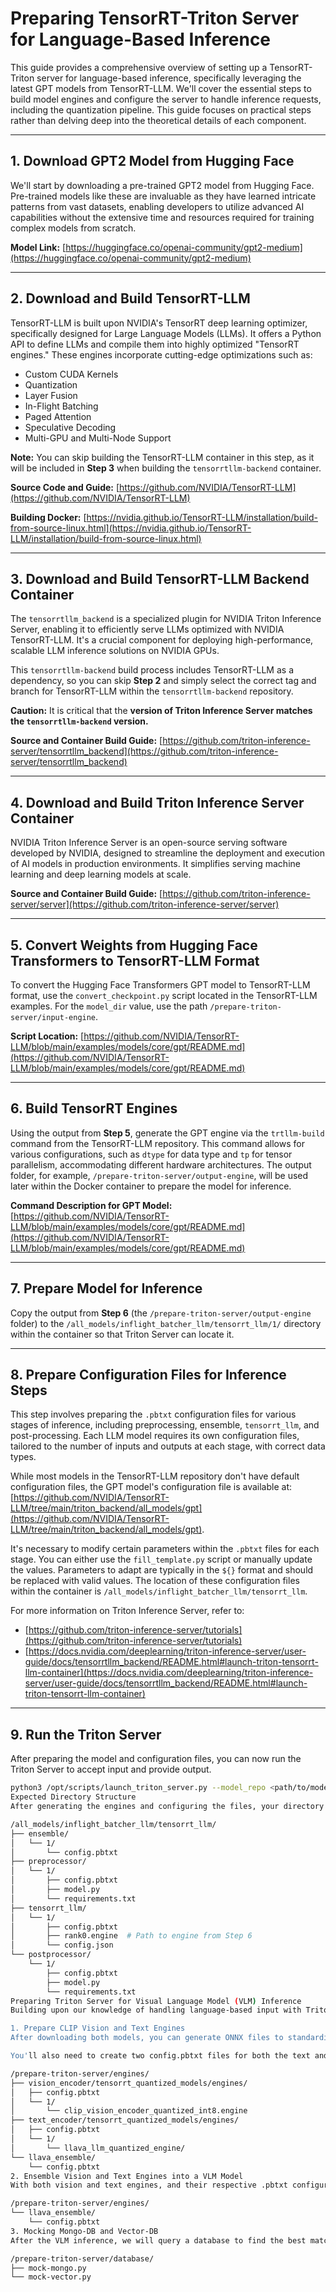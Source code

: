 # Preparing TensorRT-Triton Server for Language-Based Inference

This guide provides a comprehensive overview of setting up a TensorRT-Triton server for language-based inference, specifically leveraging the latest GPT models from TensorRT-LLM. We'll cover the essential steps to build model engines and configure the server to handle inference requests, including the quantization pipeline. This guide focuses on practical steps rather than delving deep into the theoretical details of each component.

---

## 1. Download GPT2 Model from Hugging Face

We'll start by downloading a pre-trained GPT2 model from Hugging Face. Pre-trained models like these are invaluable as they have learned intricate patterns from vast datasets, enabling developers to utilize advanced AI capabilities without the extensive time and resources required for training complex models from scratch.

**Model Link:** [https://huggingface.co/openai-community/gpt2-medium](https://huggingface.co/openai-community/gpt2-medium)

---

## 2. Download and Build TensorRT-LLM

TensorRT-LLM is built upon NVIDIA's TensorRT deep learning optimizer, specifically designed for Large Language Models (LLMs). It offers a Python API to define LLMs and compile them into highly optimized "TensorRT engines." These engines incorporate cutting-edge optimizations such as:

* Custom CUDA Kernels
* Quantization
* Layer Fusion
* In-Flight Batching
* Paged Attention
* Speculative Decoding
* Multi-GPU and Multi-Node Support

**Note:** You can skip building the TensorRT-LLM container in this step, as it will be included in **Step 3** when building the `tensorrtllm-backend` container.

**Source Code and Guide:** [https://github.com/NVIDIA/TensorRT-LLM](https://github.com/NVIDIA/TensorRT-LLM)

**Building Docker:** [https://nvidia.github.io/TensorRT-LLM/installation/build-from-source-linux.html](https://nvidia.github.io/TensorRT-LLM/installation/build-from-source-linux.html)

---

## 3. Download and Build TensorRT-LLM Backend Container

The `tensorrtllm_backend` is a specialized plugin for NVIDIA Triton Inference Server, enabling it to efficiently serve LLMs optimized with NVIDIA TensorRT-LLM. It's a crucial component for deploying high-performance, scalable LLM inference solutions on NVIDIA GPUs.

This `tensorrtllm-backend` build process includes TensorRT-LLM as a dependency, so you can skip **Step 2** and simply select the correct tag and branch for TensorRT-LLM within the `tensorrtllm-backend` repository.

**Caution:** It is critical that the **version of Triton Inference Server matches the `tensorrtllm-backend` version.**

**Source and Container Build Guide:** [https://github.com/triton-inference-server/tensorrtllm_backend](https://github.com/triton-inference-server/tensorrtllm_backend)

---

## 4. Download and Build Triton Inference Server Container

NVIDIA Triton Inference Server is an open-source serving software developed by NVIDIA, designed to streamline the deployment and execution of AI models in production environments. It simplifies serving machine learning and deep learning models at scale.

**Source and Container Build Guide:** [https://github.com/triton-inference-server/server](https://github.com/triton-inference-server/server)

---

## 5. Convert Weights from Hugging Face Transformers to TensorRT-LLM Format

To convert the Hugging Face Transformers GPT model to TensorRT-LLM format, use the `convert_checkpoint.py` script located in the TensorRT-LLM examples. For the `model_dir` value, use the path `/prepare-triton-server/input-engine`.

**Script Location:** [https://github.com/NVIDIA/TensorRT-LLM/blob/main/examples/models/core/gpt/README.md](https://github.com/NVIDIA/TensorRT-LLM/blob/main/examples/models/core/gpt/README.md)

---

## 6. Build TensorRT Engines

Using the output from **Step 5**, generate the GPT engine via the `trtllm-build` command from the TensorRT-LLM repository. This command allows for various configurations, such as `dtype` for data type and `tp` for tensor parallelism, accommodating different hardware architectures. The output folder, for example, `/prepare-triton-server/output-engine`, will be used later within the Docker container to prepare the model for inference.

**Command Description for GPT Model:** [https://github.com/NVIDIA/TensorRT-LLM/blob/main/examples/models/core/gpt/README.md](https://github.com/NVIDIA/TensorRT-LLM/blob/main/examples/models/core/gpt/README.md)

---

## 7. Prepare Model for Inference

Copy the output from **Step 6** (the `/prepare-triton-server/output-engine` folder) to the `/all_models/inflight_batcher_llm/tensorrt_llm/1/` directory within the container so that Triton Server can locate it.

---

## 8. Prepare Configuration Files for Inference Steps

This step involves preparing the `.pbtxt` configuration files for various stages of inference, including preprocessing, ensemble, `tensorrt_llm`, and post-processing. Each LLM model requires its own configuration files, tailored to the number of inputs and outputs at each stage, with correct data types.

While most models in the TensorRT-LLM repository don't have default configuration files, the GPT model's configuration file is available at: [https://github.com/NVIDIA/TensorRT-LLM/tree/main/triton_backend/all_models/gpt](https://github.com/NVIDIA/TensorRT-LLM/tree/main/triton_backend/all_models/gpt).

It's necessary to modify certain parameters within the `.pbtxt` files for each stage. You can either use the `fill_template.py` script or manually update the values. Parameters to adapt are typically in the `${}` format and should be replaced with valid values. The location of these configuration files within the container is `/all_models/inflight_batcher_llm/tensorrt_llm`.

For more information on Triton Inference Server, refer to:

* [https://github.com/triton-inference-server/tutorials](https://github.com/triton-inference-server/tutorials)
* [https://docs.nvidia.com/deeplearning/triton-inference-server/user-guide/docs/tensorrtllm_backend/README.html#launch-triton-tensorrt-llm-container](https://docs.nvidia.com/deeplearning/triton-inference-server/user-guide/docs/tensorrtllm_backend/README.html#launch-triton-tensorrt-llm-container)

---

## 9. Run the Triton Server

After preparing the model and configuration files, you can now run the Triton Server to accept input and provide output.

```bash
python3 /opt/scripts/launch_triton_server.py --model_repo <path/to/model>
Expected Directory Structure
After generating the engines and configuring the files, your directory structure should resemble the following:

/all_models/inflight_batcher_llm/tensorrt_llm/
├── ensemble/
│   └── 1/
│       └── config.pbtxt
├── preprocessor/
│   └── 1/
│       ├── config.pbtxt
│       ├── model.py
│       └── requirements.txt
├── tensorrt_llm/
│   └── 1/
│       ├── config.pbtxt
│       ├── rank0.engine  # Path to engine from Step 6
│       └── config.json
└── postprocessor/
    └── 1/
        ├── config.pbtxt
        ├── model.py
        └── requirements.txt
Preparing Triton Server for Visual Language Model (VLM) Inference
Building upon our knowledge of handling language-based input with Triton Server, we will now extend this principle to manage both visual and textual input for Visual Language Models (VLMs). Our goal is to leverage a Large Multimodal Model (LMM) capable of understanding and generating content based on both images and text. We will utilize the CLIP model for the vision component and MiniLM-Tex for the text component. We'll need to generate TensorRT engines for both of these models.

1. Prepare CLIP Vision and Text Engines
After downloading both models, you can generate ONNX files to standardize the neural network representation. Use the provided scripts: prepare-triton-server/engines/vision_encoder/vision_encoder.py and prepare-triton-server/engines/text_encoder/text_encoder.py to generate these ONNX files. Subsequently, trtexec can be used to generate TensorRT engines, with various parameters available for quantization.

You'll also need to create two config.pbtxt files for both the text and vision engines, which will be used later by the TensorRT-Triton Server.

/prepare-triton-server/engines/
├── vision_encoder/tensorrt_quantized_models/engines/
│   ├── config.pbtxt
│   └── 1/
│       └── clip_vision_encoder_quantized_int8.engine
├── text_encoder/tensorrt_quantized_models/engines/
│   ├── config.pbtxt
│   └── 1/
│       └── llava_llm_quantized_engine/
└── llava_ensemble/
    └── config.pbtxt
2. Ensemble Vision and Text Engines into a VLM Model
With both vision and text engines, and their respective .pbtxt configuration files in place, we can construct an ensemble to handle both text and vision as input, ultimately providing text output to be forwarded to a database for finding the best match.

/prepare-triton-server/engines/
└── llava_ensemble/
    └── config.pbtxt
3. Mocking Mongo-DB and Vector-DB
After the VLM inference, we will query a database to find the best match to send an answer to the client.

/prepare-triton-server/database/
├── mock-mongo.py
└── mock-vector.py
